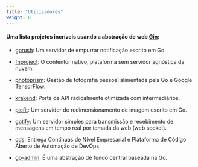 ```yaml
---
title: "Utilizadores"
weight: 8
---
```


#### Uma lista projetos incríveis usando a abstração de web [Gin](https://github.com/gin-gonic/gin):

* [gorush](https://github.com/appleboy/gorush): Um servidor de empurrar notificação escrito em Go.

* [fnproject](https://github.com/fnproject/fn): O contentor nativo, plataforma sem servidor agnóstica da nuvem.

* [photoprism](https://github.com/photoprism/photoprism): Gestão de fotografia pessoal alimentada pela Go e Google TensorFlow.

* [krakend](https://github.com/devopsfaith/krakend): Porta de API radicalmente otimizada com intermediários.

* [picfit](https://github.com/thoas/picfit): Um servidor de redimensionamento de imagem escrito em Go.

* [gotify](https://github.com/gotify/server): Um servidor simples para transmissão e recebimento de mensagens em tempo real por tomada da web (web socket).

* [cds](https://github.com/ovh/cds): Entrega Contínuas de Nível Empresarial e Plataforma de Código Aberto de Automação de DevOps. 

* [go-admin](https://github.com/go-admin-team/go-admin): É uma abstração de fundo central baseada na Go.
